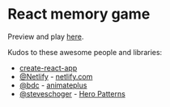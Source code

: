 # React memory game

Preview and play [here](https://react-memory-emojis.netlify.com/).

Kudos to these awesome people and libraries:
- [create-react-app](https://github.com/facebook/create-react-app)
- [@Netlify](https://twitter.com/Netlify) - [netlify.com](https://www.netlify.com/)
- [@bdc](https://twitter.com/bdc) - [animateplus](https://github.com/bendc/animateplus)
- [@steveschoger](https://twitter.com/steveschoger) - [Hero Patterns](https://www.heropatterns.com/)